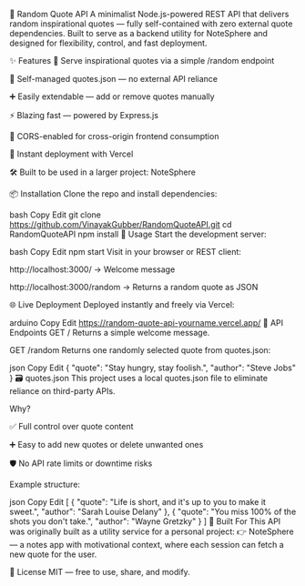 🎯 Random Quote API
A minimalist Node.js-powered REST API that delivers random inspirational quotes — fully self-contained with zero external quote dependencies. Built to serve as a backend utility for NoteSphere and designed for flexibility, control, and fast deployment.

✨ Features
🧠 Serve inspirational quotes via a simple /random endpoint

📂 Self-managed quotes.json — no external API reliance

➕ Easily extendable — add or remove quotes manually

⚡ Blazing fast — powered by Express.js

🔄 CORS-enabled for cross-origin frontend consumption

🚀 Instant deployment with Vercel

🛠 Built to be used in a larger project: NoteSphere

📦 Installation
Clone the repo and install dependencies:

bash
Copy
Edit
git clone https://github.com/VinayakGubber/RandomQuoteAPI.git
cd RandomQuoteAPI
npm install
🔧 Usage
Start the development server:

bash
Copy
Edit
npm start
Visit in your browser or REST client:

http://localhost:3000/ → Welcome message

http://localhost:3000/random → Returns a random quote as JSON

🌐 Live Deployment
Deployed instantly and freely via Vercel:

arduino
Copy
Edit
https://random-quote-api-yourname.vercel.app/
🧰 API Endpoints
GET /
Returns a simple welcome message.

GET /random
Returns one randomly selected quote from quotes.json:

json
Copy
Edit
{
  "quote": "Stay hungry, stay foolish.",
  "author": "Steve Jobs"
}
🗃️ quotes.json
This project uses a local quotes.json file to eliminate reliance on third-party APIs.

Why?

✅ Full control over quote content

➕ Easy to add new quotes or delete unwanted ones

🛡️ No API rate limits or downtime risks

Example structure:

json
Copy
Edit
[
  {
    "quote": "Life is short, and it's up to you to make it sweet.",
    "author": "Sarah Louise Delany"
  },
  {
    "quote": "You miss 100% of the shots you don't take.",
    "author": "Wayne Gretzky"
  }
]
🔨 Built For
This API was originally built as a utility service for a personal project:
👉 NoteSphere — a notes app with motivational context, where each session can fetch a new quote for the user.

📄 License
MIT — free to use, share, and modify.